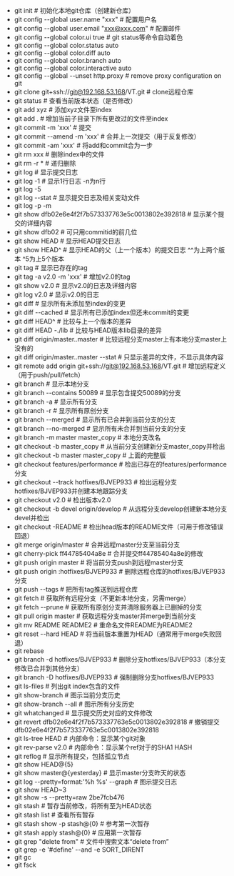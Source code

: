 - git init                                                  # 初始化本地git仓库（创建新仓库）
- git config --global user.name "xxx"                       # 配置用户名
- git config --global user.email "xxx@xxx.com"              # 配置邮件
- git config --global color.ui true                         # git status等命令自动着色
- git config --global color.status auto
- git config --global color.diff auto
- git config --global color.branch auto
- git config --global color.interactive auto
- git config --global --unset http.proxy                    # remove  proxy configuration on git
- git clone git+ssh://git@192.168.53.168/VT.git             # clone远程仓库
- git status                                                # 查看当前版本状态（是否修改）
- git add xyz                                               # 添加xyz文件至index
- git add .                                                 # 增加当前子目录下所有更改过的文件至index
- git commit -m 'xxx'                                       # 提交
- git commit --amend -m 'xxx'                               # 合并上一次提交（用于反复修改）
- git commit -am 'xxx'                                      # 将add和commit合为一步
- git rm xxx                                                # 删除index中的文件
- git rm -r *                                               # 递归删除
- git log                                                   # 显示提交日志
- git log -1                                                # 显示1行日志 -n为n行
- git log -5
- git log --stat                                            # 显示提交日志及相关变动文件
- git log -p -m
- git show dfb02e6e4f2f7b573337763e5c0013802e392818         # 显示某个提交的详细内容
- git show dfb02                                            # 可只用commitid的前几位
- git show HEAD                                             # 显示HEAD提交日志
- git show HEAD^                                            # 显示HEAD的父（上一个版本）的提交日志 ^^为上两个版本 ^5为上5个版本
- git tag                                                   # 显示已存在的tag
- git tag -a v2.0 -m 'xxx'                                  # 增加v2.0的tag
- git show v2.0                                             # 显示v2.0的日志及详细内容
- git log v2.0                                              # 显示v2.0的日志
- git diff                                                  # 显示所有未添加至index的变更
- git diff --cached                                         # 显示所有已添加index但还未commit的变更
- git diff HEAD^                                            # 比较与上一个版本的差异
- git diff HEAD -./lib                                    # 比较与HEAD版本lib目录的差异
- git diff origin/master..master                            # 比较远程分支master上有本地分支master上没有的
- git diff origin/master..master --stat                     # 只显示差异的文件，不显示具体内容
- git remote add origin git+ssh://git@192.168.53.168/VT.git # 增加远程定义（用于push/pull/fetch）
- git branch                                                # 显示本地分支
- git branch --contains 50089                               # 显示包含提交50089的分支
- git branch -a                                             # 显示所有分支
- git branch -r                                             # 显示所有原创分支
- git branch --merged                                       # 显示所有已合并到当前分支的分支
- git branch --no-merged                                    # 显示所有未合并到当前分支的分支
- git branch -m master master_copy                          # 本地分支改名
- git checkout -b master_copy                               # 从当前分支创建新分支master_copy并检出
- git checkout -b master master_copy                        # 上面的完整版
- git checkout features/performance                         # 检出已存在的features/performance分支
- git checkout --track hotfixes/BJVEP933                    # 检出远程分支hotfixes/BJVEP933并创建本地跟踪分支
- git checkout v2.0                                         # 检出版本v2.0
- git checkout -b devel origin/develop                      # 从远程分支develop创建新本地分支devel并检出
- git checkout -README                                    # 检出head版本的README文件（可用于修改错误回退）
- git merge origin/master                                   # 合并远程master分支至当前分支
- git cherry-pick ff44785404a8e                             # 合并提交ff44785404a8e的修改
- git push origin master                                    # 将当前分支push到远程master分支
- git push origin :hotfixes/BJVEP933                        # 删除远程仓库的hotfixes/BJVEP933分支
- git push --tags                                           # 把所有tag推送到远程仓库
- git fetch                                                 # 获取所有远程分支（不更新本地分支，另需merge）
- git fetch --prune                                         # 获取所有原创分支并清除服务器上已删掉的分支
- git pull origin master                                    # 获取远程分支master并merge到当前分支
- git mv README README2                                     # 重命名文件README为README2
- git reset --hard HEAD                                     # 将当前版本重置为HEAD（通常用于merge失败回退）
- git rebase
- git branch -d hotfixes/BJVEP933                           # 删除分支hotfixes/BJVEP933（本分支修改已合并到其他分支）
- git branch -D hotfixes/BJVEP933                           # 强制删除分支hotfixes/BJVEP933
- git ls-files                                              # 列出git index包含的文件
- git show-branch                                           # 图示当前分支历史
- git show-branch --all                                     # 图示所有分支历史
- git whatchanged                                           # 显示提交历史对应的文件修改
- git revert dfb02e6e4f2f7b573337763e5c0013802e392818       # 撤销提交dfb02e6e4f2f7b573337763e5c0013802e392818
- git ls-tree HEAD                                          # 内部命令：显示某个git对象
- git rev-parse v2.0                                        # 内部命令：显示某个ref对于的SHA1 HASH
- git reflog                                                # 显示所有提交，包括孤立节点
- git show HEAD@{5}
- git show master@{yesterday}                               # 显示master分支昨天的状态
- git log --pretty=format:'%h %s' --graph                   # 图示提交日志
- git show HEAD~3
- git show -s --pretty=raw 2be7fcb476
- git stash                                                 # 暂存当前修改，将所有至为HEAD状态
- git stash list                                            # 查看所有暂存
- git stash show -p stash@{0}                               # 参考第一次暂存
- git stash apply stash@{0}                                 # 应用第一次暂存
- git grep "delete from"                                    # 文件中搜索文本“delete from”
- git grep -e '#define' --and -e SORT_DIRENT
- git gc
- git fsck